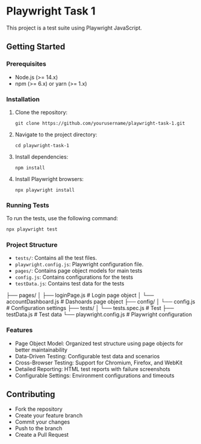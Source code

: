 # Playwright Task 1

This project is a test suite using Playwright JavaScript.

## Getting Started

### Prerequisites

- Node.js (>= 14.x)
- npm (>= 6.x) or yarn (>= 1.x)

### Installation

1. Clone the repository:
    ```
    git clone https://github.com/yourusername/playwright-task-1.git
    ```
2. Navigate to the project directory:
    ```
    cd playwright-task-1
    ```
3. Install dependencies:
    ```
    npm install
    ```
4. Install Playwright browsers:
    ```
    npx playwright install
    ```

### Running Tests

To run the tests, use the following command:
```sh
npx playwright test
```

### Project Structure

- `tests/`: Contains all the test files.
- `playwright.config.js`: Playwright configuration file.
- `pages/`: Contains page object models for main tests
- `config.js`: Contains configurations for the tests
- `testData.js`: Contains test data for the tests

├── pages/
│   ├── loginPage.js          # Login page object
│   └── accountDashboard.js   # Dashoards page object
├── config/
│   └── config.js             # Configuration settings
├── tests/
│   └── tests.spec.js         # Test
├── testData.js               # Test data
└── playwright.config.js      # Playwright configuration

### Features

- Page Object Model: Organized test structure using page objects for better maintainability
- Data-Driven Testing: Configurable test data and scenarios
- Cross-Browser Testing: Support for Chromium, Firefox, and WebKit
- Detailed Reporting: HTML test reports with failure screenshots
- Configurable Settings: Environment configurations and timeouts

## Contributing

- Fork the repository
- Create your feature branch
- Commit your changes
- Push to the branch
- Create a Pull Request

